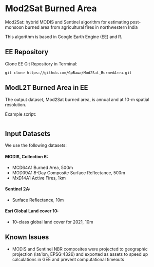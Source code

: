 # Mod2Sat Burned Area

Mod2Sat: hybrid MODIS and Sentinel algorithm for estimating post-monsoon burned area from agricultural fires in northwestern India

This algorithm is based in Google Earth Engine (EE) and R.

## EE Repository

Clone EE Git Repository in Terminal:
```
git clone https://github.com/GpBawa/Mod2Sat_BurnedArea.git
```

## ModL2T Burned Area in EE
The output dataset, Mod2Sat burned area, is annual and at 10-m spatial resolution.

Example script:
```

```

## Input Datasets
We use the following datasets:

#### MODIS, Collection 6:
* MCD64A1 Burned Area, 500m
* MOD09A1 8-Day Composite Surface Reflectance, 500m
* MxD14A1 Active Fires, 1km

#### Sentinel 2A:
* Surface Reflectance, 10m

#### Esri Global Land cover 10:
* 10-class global land cover for 2021, 10m


## Known Issues
* MODIS and Sentinel NBR composites were projected to geographic projection (lat/lon, EPSG:4326) and exported as assets to speed up calculations in GEE and prevent computational timeouts

